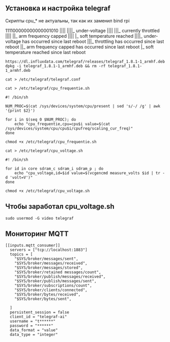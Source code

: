 ## Установка и настройка telegraf

Скрипты cpu_* не актуальны, так как их заменил bind rpi

111100000000000001010
||||             ||||_ under-voltage
||||             |||_ currently throttled
||||             ||_ arm frequency capped
||||             |_ soft temperature reached
||||_ under-voltage has occurred since last reboot
|||_ throttling has occurred since last reboot
||_ arm frequency capped has occurred since last reboot
|_ soft temperature reached since last reboot

```
https://dl.influxdata.com/telegraf/releases/telegraf_1.8.1-1_armhf.deb
dpkg -i telegraf_1.8.1-1_armhf.deb && rm -rf telegraf_1.8.1-1_armhf.deb

cat > /etc/telegraf/telegraf.conf
```

```
cat > /etc/telegraf/cpu_frequentie.sh

#! /bin/sh

NUM_PROC=$(cat /sys/devices/system/cpu/present | sed 's/-/ /g' | awk '{print $2}')

for i in $(seq 0 $NUM_PROC); do
	echo "cpu_frequentie,cpu=cpu$i value=$(cat /sys/devices/system/cpu/cpu$i/cpufreq/scaling_cur_freq)"
done

chmod +x /etc/telegraf/cpu_frequentie.sh
```

```
cat > /etc/telegraf/cpu_voltage.sh

#! /bin/sh

for id in core sdram_c sdram_i sdram_p ; do
	echo "cpu_voltage,id=$id value=$(vcgencmd measure_volts $id | tr -d 'volt=V')"
done

chmod +x /etc/telegraf/cpu_voltage.sh
```

## Чтобы заработал cpu_voltage.sh

```
sudo usermod -G video telegraf
```

## Мониторинг MQTT
```
[[inputs.mqtt_consumer]]
  servers = ["tcp://localhost:1883"]
  topics = [
    "$SYS/broker/messages/sent",
    "$SYS/broker/messages/received",
    "$SYS/broker/messages/stored",
    "$SYS/broker/retained messages/count",
    "$SYS/broker/publish/messages/received",
    "$SYS/broker/publish/messages/sent",
    "$SYS/broker/subscriptions/count",
    "$SYS/broker/clients/connected",
    "$SYS/broker/bytes/received",
    "$SYS/broker/bytes/sent",

  ]
  persistent_session = false
  client_id = "telegraf-ai"
  username = "t******"
  password = "******"
  data_format = "value"
  data_type = "integer"
```